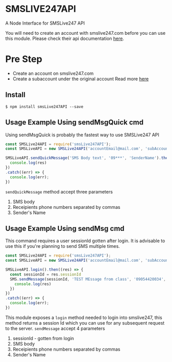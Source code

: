 # SMSLIVE247API
A Node Interface for SMSLive247 API

You will need to create an account with smslive247.com before you can use this module.
Please check their api documentation [here](http://portal.smslive247.com/developer_api/http.aspx).

# Pre Step
- Create an account on smslive247.com
- Create a subaccount under the original account
Read more [here](http://portal.smslive247.com/developer_api/http.aspx)

## Install
```shell
$ npm install smsLive247API --save
```

## Usage Example Using sendMsgQuick cmd
Using sendMsgQuick is probably the fastest way to use SMSLive247 API
```js
const SMSLive24API = require('smsLive247API');
const SMSLiveAPI = new SMSLive24API('accountEmail@mail.com', 'subAccountUserName', 'subAccountPassword');

SMSLiveAPI.sendQuickMessage('SMS Body text', '09***', 'SenderName').then((res) => {
  console.log(res)
})
.catch((err) => {
  console.log(err);
})
```
`sendQuickMessage` method accept three parameters 
1. SMS body
2. Receipients phone numbers separated by commas
3. Sender's Name

## Usage Example Using sendMsg cmd
This command requires a user sessionId gotten after login. It is advisable to use this if you're planning to send SMS multiple times.

```js
const SMSLive24API = require('smsLive247API');
const SMSLiveAPI = new SMSLive24API('accountEmail@mail.com', 'subAccountUserName', 'subAccountPassword');

SMSLiveAPI.login().then((res) => {
  const sessionId = res.sessionId
  SMS.sendMessage(sessionId, 'TEST MEssage from class', '09054420034', 'TEST').then((res) => {
    console.log(res)
  })
})
.catch((err) => {
  console.log(err);
})
```
This module exposes a `login` method needed to login into smslive247, this method returns a session Id which you can use for any subsequent request to the server.
`sendMessage` accept 4 parameters
1. sessionId - gotten from login
2. SMS body
3. Receipients phone numbers separated by commas
4. Sender's Name
